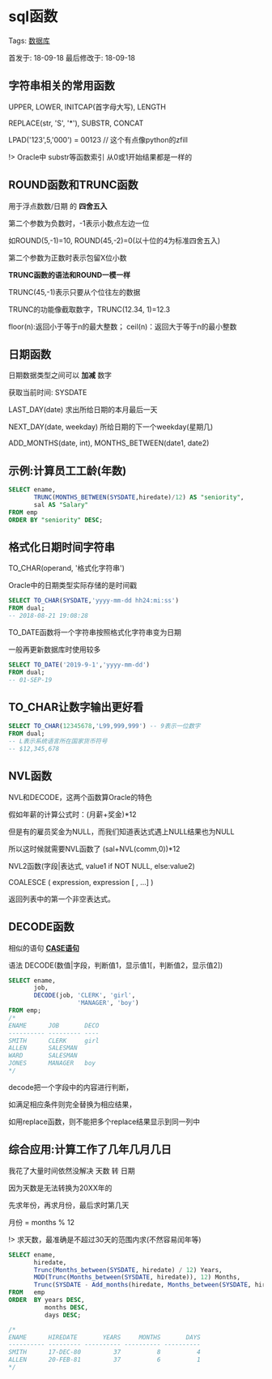 # sql函数

Tags: [数据库](#)

首发于: 18-09-18 最后修改于: 18-09-18

## 字符串相关的常用函数

UPPER, LOWER, INITCAP(首字母大写), LENGTH

REPLACE(str, 'S', '*'), SUBSTR, CONCAT

LPAD('123',5,'000') = 00123 // 这个有点像python的zfill

!> Oracle中 substr等函数索引 从0或1开始结果都是一样的

## ROUND函数和TRUNC函数

用于浮点数数/日期 的 **四舍五入**

第二个参数为负数时，-1表示小数点左边一位

如ROUND(5,-1)=10, ROUND(45,-2)=0(以十位的4为标准四舍五入)

第二个参数为正数时表示包留X位小数

**TRUNC函数的语法和ROUND一模一样**

TRUNC(45,-1)表示只要从个位往左的数据

TRUNC的功能像截取数字，TRUNC(12.34, 1)=12.3

floor(n):返回小于等于n的最大整数； ceil(n)：返回大于等于n的最小整数

## 日期函数

日期数据类型之间可以 **加减** 数字

获取当前时间: SYSDATE

LAST_DAY(date) 求出所给日期的本月最后一天

NEXT_DAY(date, weekday) 所给日期的下一个weekday(星期几)

ADD_MONTHS(date, int), MONTHS_BETWEEN(date1, date2)

## 示例:计算员工工龄(年数)

```sql
SELECT ename,
       TRUNC(MONTHS_BETWEEN(SYSDATE,hiredate)/12) AS "seniority",
       sal AS "Salary"
FROM emp
ORDER BY "seniority" DESC;
```

## 格式化日期时间字符串

TO_CHAR(operand, '格式化字符串')

Oracle中的日期类型实际存储的是时间戳

```sql
SELECT TO_CHAR(SYSDATE,'yyyy-mm-dd hh24:mi:ss')
FROM dual;
-- 2018-08-21 19:08:28
```

TO_DATE函数将一个字符串按照格式化字符串变为日期

一般再更新数据库时使用较多

```sql
SELECT TO_DATE('2019-9-1','yyyy-mm-dd')
FROM dual;
-- 01-SEP-19
```

## TO_CHAR让数字输出更好看

```sql
SELECT TO_CHAR(12345678,'L99,999,999') -- 9表示一位数字
FROM dual;
-- L表示系统语言所在国家货币符号
-- $12,345,678
```

## NVL函数

NVL和DECODE，这两个函数算Oracle的特色

假如年薪的计算公式时：(月薪+奖金)*12

但是有的雇员奖金为NULL，而我们知道表达式遇上NULL结果也为NULL

所以这时候就需要NVL函数了 (sal+NVL(comm,0))*12

NVL2函数(字段|表达式, value1 if NOT NULL, else:value2)

COALESCE ( expression, expression [ , ...] ) 

返回列表中的第一个非空表达式。

## DECODE函数

相似的语句 **[CASE语句](http://exceptioneye.iteye.com/blog/1197329)**

语法 DECODE(数值|字段，判断值1，显示值1[，判断值2，显示值2])

```sql
SELECT ename,
       job,
       DECODE(job, 'CLERK', 'girl',
                   'MANAGER', 'boy')
FROM emp;
/*
ENAME      JOB       DECO
---------- --------- ----
SMITH      CLERK     girl
ALLEN      SALESMAN
WARD       SALESMAN
JONES      MANAGER   boy
*/
```

decode把一个字段中的内容进行判断，

如满足相应条件则完全替换为相应结果，

如用replace函数，则不能把多个replace结果显示到同一列中

## 综合应用:计算工作了几年几月几日

我花了大量时间依然没解决 天数 转 日期

因为天数是无法转换为20XX年的

先求年份，再求月份，最后求时第几天

月份 = months % 12

!> 求天数，最准确是不超过30天的范围内求(不然容易闰年等)

```sql
SELECT ename, 
       hiredate, 
       Trunc(Months_between(SYSDATE, hiredate) / 12) Years, 
       MOD(Trunc(Months_between(SYSDATE, hiredate)), 12) Months, 
       Trunc(SYSDATE - Add_months(hiredate, Months_between(SYSDATE, hiredate)))Days 
FROM   emp 
ORDER  BY years DESC, 
          months DESC, 
          days DESC; 

/*
ENAME      HIREDATE       YEARS     MONTHS       DAYS
---------- --------- ---------- ---------- ----------
SMITH      17-DEC-80         37          8          4
ALLEN      20-FEB-81         37          6          1
*/
```